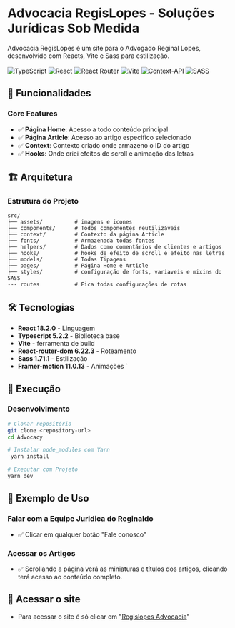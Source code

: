# Advocacia RegisLopes - Soluções Jurídicas Sob Medida

Advocacia RegisLopes é um site para o Advogado Reginal Lopes, desenvolvido com Reacts, Vite e Sass para estilização.
<br>
<br>
![TypeScript](https://img.shields.io/badge/typescript-%23007ACC.svg?style=for-the-badge&logo=typescript&logoColor=white)
![React](https://img.shields.io/badge/react-%2320232a.svg?style=for-the-badge&logo=react&logoColor=%2361DAFB)
![React Router](https://img.shields.io/badge/React_Router-CA4245?style=for-the-badge&logo=react-router&logoColor=white)
![Vite](https://img.shields.io/badge/vite-%23646CFF.svg?style=for-the-badge&logo=vite&logoColor=white)
![Context-API](https://img.shields.io/badge/Context--Api-000000?style=for-the-badge&logo=react)
![SASS](https://img.shields.io/badge/SASS-hotpink.svg?style=for-the-badge&logo=SASS&logoColor=white)

## 🚀 Funcionalidades

### Core Features

- ✅ **Página Home**: Acesso a todo conteúdo principal
- ✅ **Página Article**: Acesso ao artigo especifico selecionado
- ✅ **Context**: Contexto criado onde armazeno o ID do artigo
- ✅ **Hooks**: Onde criei efeitos de scroll e animação das letras

## 🏗️ Arquitetura

### Estrutura do Projeto

```
src/
├── assets/          # imagens e icones
├── components/      # Todos componentes reutilizáveis
├── context/         # Contexto da página Article
├── fonts/           # Armazenada todas fontes
├── helpers/         # Dados como comentários de clientes e artigos
├── hooks/           # hooks de efeito de scroll e efeito nas letras
├── models/          # Todas Tipagens
├── pages/           # Página Home e Article
├── styles/          # configuração de fonts, variaveis e mixins do SASS
--- routes           # Fica todas configurações de rotas
```

## 🛠️ Tecnologias

- **React 18.2.0** - Linguagem
- **Typescript 5.2.2** - Biblioteca base
- **Vite** - ferramenta de build
- **React-router-dom 6.22.3** - Roteamento
- **Sass 1.71.1** - Estilização
- **Framer-motion 11.0.13** - Animações
  `

## 🚀 Execução

### Desenvolvimento

```bash
# Clonar repositório
git clone <repository-url>
cd Advocacy

# Instalar node_modules com Yarn
 yarn install

# Executar com Projeto
yarn dev
```

## 📝 Exemplo de Uso

### Falar com a Equipe Juridica do Reginaldo

- ✅ Clicar em qualquer botão "Fale conosco"

### Acessar os Artigos

- ✅ Scrollando a página verá as miniaturas e títulos dos artigos, clicando terá acesso ao conteúdo completo.

## 🚀 Acessar o site

- Para acessar o site é só clicar em "[Regislopes Advocacia](https://www.regislopes.com/)"

